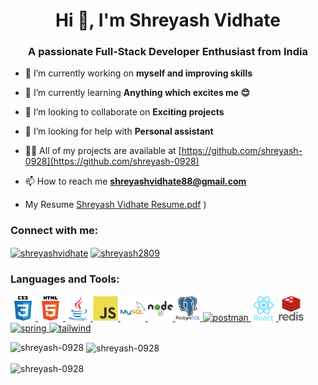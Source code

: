 <h1 align="center">Hi 👋, I'm Shreyash Vidhate</h1>
<h3 align="center">A passionate Full-Stack Developer Enthusiast from India</h3>


- 🔭 I’m currently working on **myself and improving skills**

- 🌱 I’m currently learning **Anything which excites me 😊**

- 👯 I’m looking to collaborate on **Exciting projects**

- 🤝 I’m looking for help with **Personal assistant**

- 👨‍💻 All of my projects are available at [https://github.com/shreyash-0928](https://github.com/shreyash-0928)

- 📫 How to reach me **shreyashvidhate88@gmail.com**
- My Resume [Shreyash Vidhate Resume.pdf](https://github.com/shreyash-0928/shreyash-0928/files/14965931/Shreyash.Vidhate.Resume.pdf)
)

<h3 align="left">Connect with me:</h3>
<p align="left">
<a href="https://linkedin.com/in/shreyashvidhate" target="blank"><img align="center" src="https://raw.githubusercontent.com/rahuldkjain/github-profile-readme-generator/master/src/images/icons/Social/linked-in-alt.svg" alt="shreyashvidhate" height="30" width="40" /></a>
<a href="https://www.codechef.com/users/shreyash2809" target="blank"><img align="center" src="https://cdn.jsdelivr.net/npm/simple-icons@3.1.0/icons/codechef.svg" alt="shreyash2809" height="30" width="40" /></a>
</p>

<h3 align="left">Languages and Tools:</h3>
<p align="left"> <a href="https://www.w3schools.com/css/" target="_blank" rel="noreferrer"> <img src="https://raw.githubusercontent.com/devicons/devicon/master/icons/css3/css3-original-wordmark.svg" alt="css3" width="40" height="40"/> </a> <a href="https://www.w3.org/html/" target="_blank" rel="noreferrer"> <img src="https://raw.githubusercontent.com/devicons/devicon/master/icons/html5/html5-original-wordmark.svg" alt="html5" width="40" height="40"/> </a> <a href="https://www.java.com" target="_blank" rel="noreferrer"> <img src="https://raw.githubusercontent.com/devicons/devicon/master/icons/java/java-original.svg" alt="java" width="40" height="40"/> </a> <a href="https://developer.mozilla.org/en-US/docs/Web/JavaScript" target="_blank" rel="noreferrer"> <img src="https://raw.githubusercontent.com/devicons/devicon/master/icons/javascript/javascript-original.svg" alt="javascript" width="40" height="40"/> </a> <a href="https://www.mysql.com/" target="_blank" rel="noreferrer"> <img src="https://raw.githubusercontent.com/devicons/devicon/master/icons/mysql/mysql-original-wordmark.svg" alt="mysql" width="40" height="40"/> </a> <a href="https://nodejs.org" target="_blank" rel="noreferrer"> <img src="https://raw.githubusercontent.com/devicons/devicon/master/icons/nodejs/nodejs-original-wordmark.svg" alt="nodejs" width="40" height="40"/> </a> <a href="https://www.postgresql.org" target="_blank" rel="noreferrer"> <img src="https://raw.githubusercontent.com/devicons/devicon/master/icons/postgresql/postgresql-original-wordmark.svg" alt="postgresql" width="40" height="40"/> </a> <a href="https://postman.com" target="_blank" rel="noreferrer"> <img src="https://www.vectorlogo.zone/logos/getpostman/getpostman-icon.svg" alt="postman" width="40" height="40"/> </a> <a href="https://reactjs.org/" target="_blank" rel="noreferrer"> <img src="https://raw.githubusercontent.com/devicons/devicon/master/icons/react/react-original-wordmark.svg" alt="react" width="40" height="40"/> </a> <a href="https://redis.io" target="_blank" rel="noreferrer"> <img src="https://raw.githubusercontent.com/devicons/devicon/master/icons/redis/redis-original-wordmark.svg" alt="redis" width="40" height="40"/> </a> <a href="https://spring.io/" target="_blank" rel="noreferrer"> <img src="https://www.vectorlogo.zone/logos/springio/springio-icon.svg" alt="spring" width="40" height="40"/> </a> <a href="https://tailwindcss.com/" target="_blank" rel="noreferrer"> <img src="https://www.vectorlogo.zone/logos/tailwindcss/tailwindcss-icon.svg" alt="tailwind" width="40" height="40"/> </a> </p>

<p><img align="left" src="https://github-readme-stats.vercel.app/api/top-langs?username=shreyash-0928&show_icons=true&locale=en&layout=compact" alt="shreyash-0928" /></p>

<p>&nbsp;<img align="center" src="https://github-readme-stats.vercel.app/api?username=shreyash-0928&show_icons=true&locale=en" alt="shreyash-0928" /></p>

<p><img align="center" src="https://github-readme-streak-stats.herokuapp.com/?user=shreyash-0928&" alt="shreyash-0928" /></p>

